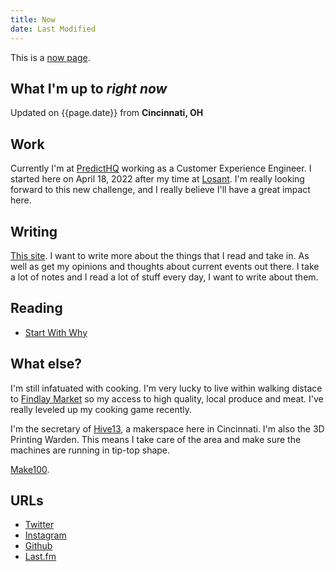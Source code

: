```yaml
---
title: Now
date: Last Modified
---
```


This is a [now page](https://nownownow.com/about).

## What I'm up to _right now_

Updated on {{page.date}} from **Cincinnati, OH**

## Work

Currently I'm at [PredictHQ](https://www.predicthq.com/) working as a Customer Experience Engineer. I started here on April 18, 2022 after my time at [Losant](https://www.losant.com). I'm really looking forward to this new challenge, and I really believe I'll have a great impact here. 

## Writing

[This site](https://github.com/hhheath/pw4). I want to write more about the things that I read and take in. As well as get my opinions and thoughts about current events out there. I take a lot of notes and I read a lot of stuff every day, I want to write about them. 

## Reading

- [Start With Why](https://en.wikipedia.org/wiki/Start_with_Why)

## What else?

I'm still infatuated with cooking. I'm very lucky to live within walking distace to [Findlay Market](https://www.findlaymarket.org/) so my access to high quality, local produce and meat. I've really leveled up my cooking game recently. 

I'm the secretary of [Hive13](https://www.hive13.org), a makerspace here in Cincinnati. I'm also the 3D Printing Warden. This means I take care of the area and make sure the machines are running in tip-top shape. 

[Make100](/posts/make100/). 

## URLs

- [Twitter](https://twitter.com/hhheath_)
- [Instagram](https://instagram.com/hhheath_)
- [Github](https://github.com/hhheath)
- [Last.fm](https://www.last.fm/user/cloolis)
